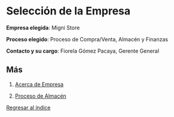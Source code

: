 # Selección de la Empresa

**Empresa elegida**: Migni Store

**Proceso elegido**: Proceso de Compra/Venta, Almacén y Finanzas

**Contacto y su cargo**: Fiorela Gómez Pacaya, Gerente General

## Más

1. [Acerca de Empresa](acerca_empresa.md)

2. [Proceso de Almacén](descripcion_almacen.md)


[Regresar al índice](../README.md)
